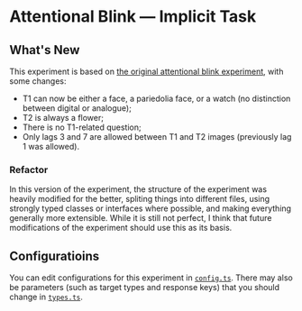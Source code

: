 # Attentional Blink &mdash; Implicit Task

## What's New

This experiment is based on [the original attentional blink experiment](../attentional-blink), with some changes:
  - T1 can now be either a face, a pariedolia face, or a watch (no distinction between digital or analogue);
  - T2 is always a flower;
  - There is no T1-related question;
  - Only lags 3 and 7 are allowed between T1 and T2 images (previously lag 1 was allowed).

### Refactor

In this version of the experiment, the structure of the experiment was heavily modified for the better, spliting things into different files, using strongly typed classes or interfaces where possible, and making everything generally more extensible.  While it is still not perfect, I think that future modifications of the experiment should use this as its basis.

## Configuratioins

You can edit configurations for this experiment in [`config.ts`](./src/config.ts).  There may also be parameters (such as target types and response keys) that you should change in [`types.ts`](./src/types.ts).

